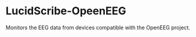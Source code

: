 LucidScribe-OpeenEEG
====================

Monitors the EEG data from devices compatible with the OpenEEG project.